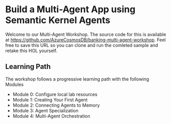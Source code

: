 # Build a Multi-Agent App using Semantic Kernel Agents

Welcome to our Multi-Agent Workshop. The source code for this is available at <https://github.com/AzureCosmosDB/banking-multi-agent-workshop>. Feel free to save this URL so you can clone and run the comleted sample and retake this HOL yourself.

## Learning Path

The workshop follows a progressive learning path with the following Modules

- Module 0: Configure local lab resources
- Module 1: Creating Your First Agent
- Module 2: Connecting Agents to Memory
- Module 3: Agent Specialization
- Module 4: Multi-Agent Orchestration
